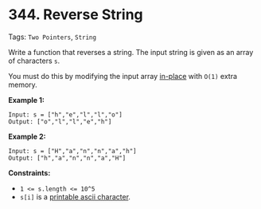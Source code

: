# 344. Reverse String

Tags: `Two Pointers`, `String`

Write a function that reverses a string. The input string is given as an array of characters `s`.

You must do this by modifying the input array [in-place](https://en.wikipedia.org/wiki/In-place_algorithm) with `O(1)` extra memory.

**Example 1:**

```
Input: s = ["h","e","l","l","o"]
Output: ["o","l","l","e","h"]
```

**Example 2:**

```
Input: s = ["H","a","n","n","a","h"]
Output: ["h","a","n","n","a","H"]
```

**Constraints:**

*   `1 <= s.length <= 10^5`
*   `s[i]` is a [printable ascii character](https://en.wikipedia.org/wiki/ASCII#Printable_characters).